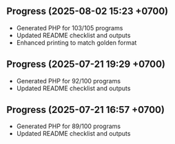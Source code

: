 ## Progress (2025-08-02 15:23 +0700)
- Generated PHP for 103/105 programs
- Updated README checklist and outputs
- Enhanced printing to match golden format


## Progress (2025-07-21 19:29 +0700)
- Generated PHP for 92/100 programs
- Updated README checklist and outputs
## Progress (2025-07-21 16:57 +0700)
- Generated PHP for 89/100 programs
- Updated README checklist and outputs